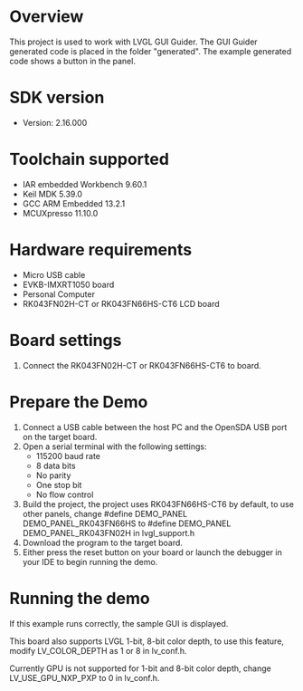 Overview
========

This project is used to work with LVGL GUI Guider. The GUI Guider generated
code is placed in the folder "generated". The example generated code shows a
button in the panel.

SDK version
===========
- Version: 2.16.000

Toolchain supported
===================
- IAR embedded Workbench  9.60.1
- Keil MDK  5.39.0
- GCC ARM Embedded  13.2.1
- MCUXpresso  11.10.0

Hardware requirements
=====================
- Micro USB cable
- EVKB-IMXRT1050 board
- Personal Computer
- RK043FN02H-CT or RK043FN66HS-CT6 LCD board

Board settings
==============
1. Connect the RK043FN02H-CT or RK043FN66HS-CT6 to board.

Prepare the Demo
================
1.  Connect a USB cable between the host PC and the OpenSDA USB port on the target board. 
2.  Open a serial terminal with the following settings:
    - 115200 baud rate
    - 8 data bits
    - No parity
    - One stop bit
    - No flow control
3.  Build the project, the project uses RK043FN66HS-CT6 by default, to use other panels,
    change
    #define DEMO_PANEL DEMO_PANEL_RK043FN66HS
    to
    #define DEMO_PANEL DEMO_PANEL_RK043FN02H
    in lvgl_support.h
4.  Download the program to the target board.
5.  Either press the reset button on your board or launch the debugger in your IDE to begin running the demo.

Running the demo
================
If this example runs correctly, the sample GUI is displayed.

This board also supports LVGL 1-bit, 8-bit color depth, to use this feature, modify
LV_COLOR_DEPTH as 1 or 8 in lv_conf.h.

Currently GPU is not supported for 1-bit and 8-bit color depth, change LV_USE_GPU_NXP_PXP
to 0 in lv_conf.h.
